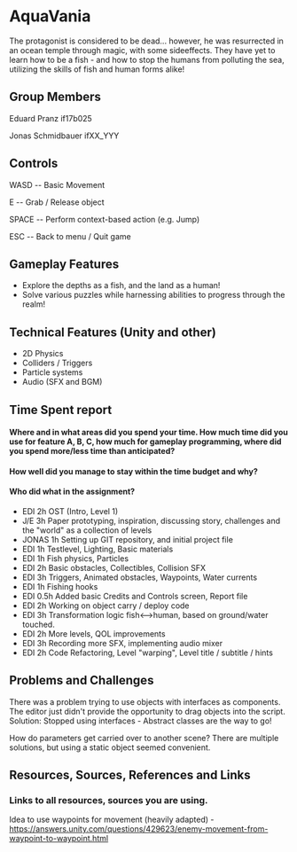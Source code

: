 # AquaVania
The protagonist is considered to be dead... however, he was resurrected
in an ocean temple through magic, with some sideeffects.
They have yet to learn how to be a fish - and how to stop the humans from
polluting the sea, utilizing the skills of fish and human forms alike!

## Group Members
Eduard Pranz		if17b025


Jonas Schmidbauer	ifXX_YYY

## Controls
WASD --	Basic Movement

E -- Grab / Release object


SPACE	-- Perform context-based action (e.g. Jump)
  
  
ESC --	Back to menu / Quit game

## Gameplay Features
- Explore the depths as a fish, and the land as a human!
- Solve various puzzles while harnessing abilities to progress through the realm!

## Technical Features (Unity and other)
- 2D Physics
- Colliders / Triggers
- Particle systems
- Audio (SFX and BGM)

## Time Spent report
#### Where and in what areas did you spend your time. How much time did you use for feature A, B, C, how much for gameplay programming, where did you spend more/less time than anticipated?
#### How well did you manage to stay within the time budget and why?
#### Who did what in the assignment?

- EDI		2h		OST (Intro, Level 1)
- J/E		3h		Paper prototyping, inspiration, discussing story, challenges and the "world" as a collection of levels
- JONAS	1h		Setting up GIT repository, and initial project file
- EDI		1h		Testlevel, Lighting, Basic materials
- EDI		1h		Fish physics, Particles
- EDI		2h		Basic obstacles, Collectibles, Collision SFX
- EDI		3h		Triggers, Animated obstacles, Waypoints, Water currents
- EDI		1h		Fishing hooks
- EDI		0.5h	Added basic Credits and Controls screen, Report file
- EDI   2h    Working on object carry / deploy code
- EDI   3h    Transformation logic fish<-->human, based on ground/water touched.
- EDI   2h    More levels, QOL improvements
- EDI   3h    Recording more SFX, implementing audio mixer
- EDI   2h    Code Refactoring, Level "warping", Level title / subtitle / hints


## Problems and Challenges
There was a problem trying to use objects with interfaces as components.
The editor just didn't provide the opportunity to drag objects into the script.
Solution: Stopped using interfaces - Abstract classes are the way to go!



How do parameters get carried over to another scene?
There are multiple solutions, but using a static object seemed convenient.

## Resources, Sources, References and Links
### Links to all resources, sources you are using. 

Idea to use waypoints for movement (heavily adapted) - https://answers.unity.com/questions/429623/enemy-movement-from-waypoint-to-waypoint.html
